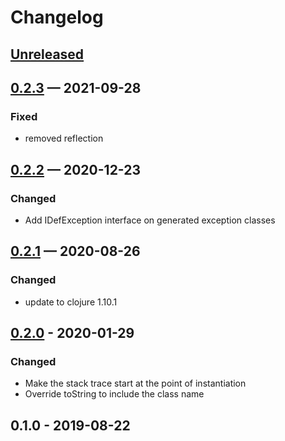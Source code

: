 # Changelog

## [Unreleased]

## [0.2.3] — 2021-09-28
### Fixed
- removed reflection

## [0.2.2] — 2020-12-23
### Changed
- Add IDefException interface on generated exception classes

## [0.2.1] — 2020-08-26
### Changed
- update to clojure 1.10.1

## [0.2.0] - 2020-01-29
### Changed
- Make the stack trace start at the point of instantiation
- Override toString to include the class name

## 0.1.0 - 2019-08-22

[0.2.0]: https://github.com/redplanetlabs/defexception/compare/0.1.0...0.2.0
[0.2.1]: https://github.com/redplanetlabs/defexception/compare/0.2.0...0.2.1
[0.2.2]: https://github.com/redplanetlabs/defexception/compare/0.2.1...0.2.2
[0.2.3]: https://github.com/redplanetlabs/defexception/compare/0.2.2...0.2.3
[Unreleased]: https://github.com/redplanetlabs/defexception/compare/0.2.3...HEAD
